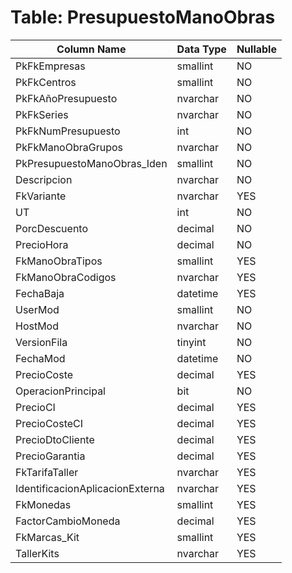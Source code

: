 # Table: PresupuestoManoObras

| Column Name | Data Type | Nullable |
|-------------|-----------|----------|
| PkFkEmpresas | smallint | NO |
| PkFkCentros | smallint | NO |
| PkFkAñoPresupuesto | nvarchar | NO |
| PkFkSeries | nvarchar | NO |
| PkFkNumPresupuesto | int | NO |
| PkFkManoObraGrupos | nvarchar | NO |
| PkPresupuestoManoObras_Iden | smallint | NO |
| Descripcion | nvarchar | NO |
| FkVariante | nvarchar | YES |
| UT | int | NO |
| PorcDescuento | decimal | NO |
| PrecioHora | decimal | NO |
| FkManoObraTipos | smallint | YES |
| FkManoObraCodigos | nvarchar | YES |
| FechaBaja | datetime | YES |
| UserMod | smallint | NO |
| HostMod | nvarchar | NO |
| VersionFila | tinyint | NO |
| FechaMod | datetime | NO |
| PrecioCoste | decimal | YES |
| OperacionPrincipal | bit | NO |
| PrecioCI | decimal | YES |
| PrecioCosteCI | decimal | YES |
| PrecioDtoCliente | decimal | YES |
| PrecioGarantia | decimal | YES |
| FkTarifaTaller | nvarchar | YES |
| IdentificacionAplicacionExterna | nvarchar | YES |
| FkMonedas | smallint | YES |
| FactorCambioMoneda | decimal | YES |
| FkMarcas_Kit | smallint | YES |
| TallerKits | nvarchar | YES |
